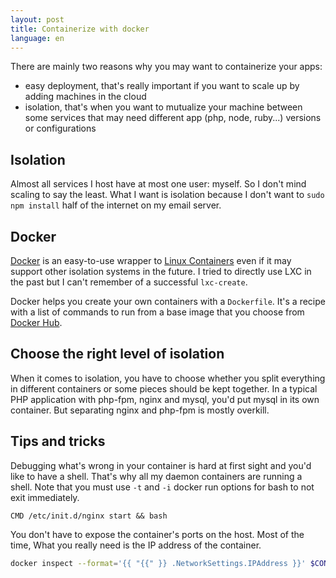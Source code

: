 ```yaml
---
layout: post
title: Containerize with docker
language: en
---
```


There are mainly two reasons why you may want to containerize your apps:

* easy deployment, that's really important if you want to scale up by adding machines in the cloud
* isolation, that's when you want to mutualize your machine between some services that may need different app (php, node, ruby...) versions or configurations

## Isolation

Almost all services I host have at most one user: myself. So I don't mind scaling to say the least. What I want is isolation because I don't want to `sudo npm install` half of the internet on my email server.

## Docker

[Docker](https://www.docker.com/whatisdocker/) is an easy-to-use wrapper to [Linux Containers](http://en.wikipedia.org/wiki/LXC) even if it may support other isolation systems in the future.
I tried to directly use LXC in the past but I can't remember of a successful `lxc-create`.

Docker helps you create your own containers with a `Dockerfile`. It's a recipe with a list of commands to run from a base image that you choose from [Docker Hub](https://registry.hub.docker.com/).

## Choose the right level of isolation

When it comes to isolation, you have to choose whether you split everything in different containers or some pieces should be kept together.
In a typical PHP application with php-fpm, nginx and mysql, you'd put mysql in its own container. But separating nginx and php-fpm is mostly overkill.

## Tips and tricks

Debugging what's wrong in your container is hard at first sight and you'd like to have a shell. That's why all my daemon containers are running a shell. Note that you must use `-t` and `-i` docker run options for bash to not exit immediately.

~~~
CMD /etc/init.d/nginx start && bash
~~~

You don't have to expose the container's ports on the host. Most of the time, What you really need is the IP address of the container.

~~~sh
docker inspect --format='{{ "{{" }} .NetworkSettings.IPAddress }}' $CONTAINER
~~~

